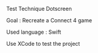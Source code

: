 Test Technique Dotscreen

Goal : Recreate a Connect 4 game

Used language : Swift

Use XCode to test the project
